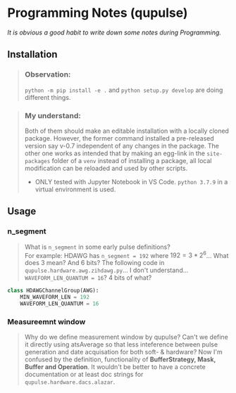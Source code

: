 # Programming Notes (qupulse)

*It is obvious a good habit to write down some notes during Programming.*

## Installation

> ### Observation:
> `python -m pip install -e .` and `python setup.py develop` are doing different things.

> ### My understand:
> Both of them should make an editable installation with a locally cloned package. However, the former command installed a pre-released version say v-0.7 independent of any changes in the package. The other one works as intended that by making an egg-link in the `site-packages` folder of a `venv` instead of installing a package, all local modification can be reloaded and used by other scripts. 
> - ONLY tested with Jupyter Notebook in VS Code. `python 3.7.9` in a virtual environment is used.

## Usage

### n_segment
> What is `n_segment` in some early pulse definitions?  
> For example: HDAWG has `n_segment = 192` where $192 = 3*2^6$... What does 3 mean? And 6 bits?
> The following code in `qupulse.hardware.awg.zihdawg.py`... I don't understand... `WAVEFORM_LEN_QUANTUM = 16`? 4 bits of what?
````python
class HDAWGChannelGroup(AWG):
    MIN_WAVEFORM_LEN = 192
    WAVEFORM_LEN_QUANTUM = 16
````

### Measureemnt window
> Why do we define measurement window by qupulse? Can't we define it directly using atsAverage so that less inteference between pulse generation and date acquisation for both soft- & hardware?
> Now I'm confused by the definition, functionality of **BufferStrategy, Mask, Buffer and Operation**. It wouldn't be better to have a concrete documentation or at least doc strings for `qupulse.hardware.dacs.alazar`.  
